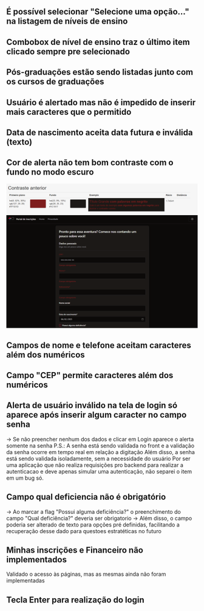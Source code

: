 ## É possível selecionar "Selecione uma opção..." na listagem de níveis de ensino
## Combobox de nível de ensino traz o último item clicado sempre pre selecionado
## Pós-graduações estão sendo listadas junto com os cursos de graduações
## Usuário é alertado mas não é impedido de inserir mais caracteres que o permitido
## Data de nascimento aceita data futura e inválida (texto)
## Cor de alerta não tem bom contraste com o fundo no modo escuro
 ![Resultado do teste de Contrate de Cor](contrasteCorExemplo.png)
 ![Constraste do formulário no tema escuro](contrasteFormularioEscuro.png)
## Campos de nome e telefone aceitam caracteres além dos numéricos
## Campo "CEP" permite caracteres além dos numéricos
## Alerta de usuário inválido na tela de login só aparece após inserir algum caracter no campo senha
-> Se não preencher nenhum dos dados e clicar em Login aparece o alerta somente na senha
P.S.: A senha está sendo validada no front e a validação da senha ocorre em tempo real em relação a digitação
Além disso, a senha está sendo validada isoladamente, sem a necessidade do usuário
Por ser uma aplicação que não realiza requisições pro backend para realizar a autenticacao e deve apenas simular uma autenticação, não separei o item em um bug só.
## Campo qual deficiencia não é obrigatório
-> Ao marcar a flag "Possui alguma deficiência?" o preenchimento do campo "Qual deficiência?" deveria ser obrigatorio
-> Além disso, o campo poderia ser alterado de texto para opções pré definidas, facilitando a recuperação desse dado para questoes estratéticas no futuro

## Minhas inscrições e Financeiro não implementados
Validado o acesso às páginas, mas as mesmas ainda não foram implementadas

## Tecla Enter para realização do login